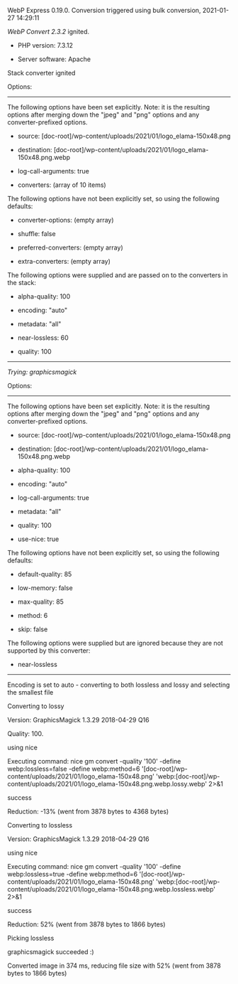 WebP Express 0.19.0. Conversion triggered using bulk conversion, 2021-01-27 14:29:11

*WebP Convert 2.3.2*  ignited.
- PHP version: 7.3.12
- Server software: Apache

Stack converter ignited

Options:
------------
The following options have been set explicitly. Note: it is the resulting options after merging down the "jpeg" and "png" options and any converter-prefixed options.
- source: [doc-root]/wp-content/uploads/2021/01/logo_elama-150x48.png
- destination: [doc-root]/wp-content/uploads/2021/01/logo_elama-150x48.png.webp
- log-call-arguments: true
- converters: (array of 10 items)

The following options have not been explicitly set, so using the following defaults:
- converter-options: (empty array)
- shuffle: false
- preferred-converters: (empty array)
- extra-converters: (empty array)

The following options were supplied and are passed on to the converters in the stack:
- alpha-quality: 100
- encoding: "auto"
- metadata: "all"
- near-lossless: 60
- quality: 100
------------


*Trying: graphicsmagick* 

Options:
------------
The following options have been set explicitly. Note: it is the resulting options after merging down the "jpeg" and "png" options and any converter-prefixed options.
- source: [doc-root]/wp-content/uploads/2021/01/logo_elama-150x48.png
- destination: [doc-root]/wp-content/uploads/2021/01/logo_elama-150x48.png.webp
- alpha-quality: 100
- encoding: "auto"
- log-call-arguments: true
- metadata: "all"
- quality: 100
- use-nice: true

The following options have not been explicitly set, so using the following defaults:
- default-quality: 85
- low-memory: false
- max-quality: 85
- method: 6
- skip: false

The following options were supplied but are ignored because they are not supported by this converter:
- near-lossless
------------

Encoding is set to auto - converting to both lossless and lossy and selecting the smallest file

Converting to lossy
Version: GraphicsMagick 1.3.29 2018-04-29 Q16 
Quality: 100. 
using nice
Executing command: nice gm convert -quality '100' -define webp:lossless=false -define webp:method=6 '[doc-root]/wp-content/uploads/2021/01/logo_elama-150x48.png' 'webp:[doc-root]/wp-content/uploads/2021/01/logo_elama-150x48.png.webp.lossy.webp' 2>&1
success
Reduction: -13% (went from 3878 bytes to 4368 bytes)

Converting to lossless
Version: GraphicsMagick 1.3.29 2018-04-29 Q16 
using nice
Executing command: nice gm convert -quality '100' -define webp:lossless=true -define webp:method=6 '[doc-root]/wp-content/uploads/2021/01/logo_elama-150x48.png' 'webp:[doc-root]/wp-content/uploads/2021/01/logo_elama-150x48.png.webp.lossless.webp' 2>&1
success
Reduction: 52% (went from 3878 bytes to 1866 bytes)

Picking lossless
graphicsmagick succeeded :)

Converted image in 374 ms, reducing file size with 52% (went from 3878 bytes to 1866 bytes)
